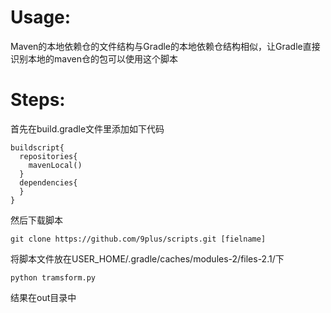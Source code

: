 # Usage:
Maven的本地依赖仓的文件结构与Gradle的本地依赖仓结构相似，让Gradle直接识别本地的maven仓的包可以使用这个脚本
# Steps:
首先在build.gradle文件里添加如下代码
```
buildscript{
  repositories{
    mavenLocal()
  }
  dependencies{
  }
}
```
然后下载脚本
```shell
git clone https://github.com/9plus/scripts.git [fielname]
```
将脚本文件放在USER_HOME/.gradle/caches/modules-2/files-2.1/下
```shell
python tramsform.py
```
结果在out目录中

